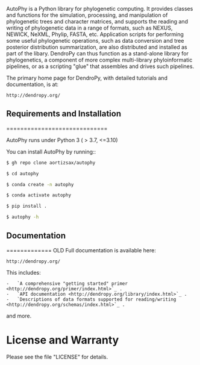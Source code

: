 AutoPhy is a Python library for phylogenetic computing.
It provides classes and functions for the simulation, processing, and
manipulation of phylogenetic trees and character matrices, and supports the
reading and writing of phylogenetic data in a range of formats, such as NEXUS,
NEWICK, NeXML, Phylip, FASTA, etc.  Application scripts for performing some
useful phylogenetic operations, such as data conversion and tree posterior
distribution summarization, are also distributed and installed as part of the
libary.  DendroPy can thus function as a stand-alone library for phylogenetics,
a component of more complex multi-library phyloinformatic pipelines, or as a
scripting "glue" that assembles and drives such pipelines.

The primary home page for DendroPy, with detailed tutorials and documentation, is at:

    http://dendropy.org/

## Requirements and Installation
=============================

AutoPhy runs under Python 3 ( > 3.7, <=3.10)

You can install AutoPhy by running::

```bash
$ gh repo clone aortizsax/autophy
```

```bash
$ cd autophy
```

```bash
$ conda create -n autophy
```

```bash
$ conda activate autophy
```

```bash
$ pip install .
```

```bash
$ autophy -h
```

## Documentation
=============
OLD
Full documentation is available here:

    http://dendropy.org/

This includes:

    -   `A comprehensive "getting started" primer <http://dendropy.org/primer/index.html>`_ .
    -   `API documentation <http://dendropy.org/library/index.html>`_ .
    -   `Descriptions of data formats supported for reading/writing <http://dendropy.org/schemas/index.html>`_ .

and more.

License and Warranty
====================

Please see the file "LICENSE" for details.
